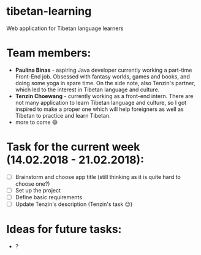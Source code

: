 # tibetan-learning
Web application for Tibetan language learners

# Team members:
- **Paulina Binas** - aspiring Java developer currently working a part-time Front-End job. Obsessed with fantasy worlds, games and books, and doing some yoga in spare time. On the side note, also Tenzin's partner, which led to the interest in Tibetan language and culture.
- **Tenzin Choewang** - currently working as a front-end intern. There are not many application to learn Tibetan language and culture, so I got inspired to make a proper one which will help foreigners as well as Tibetan to practice and learn Tibetan. 
- more to come :smile:

# Task for the current week (14.02.2018 - 21.02.2018):
- [ ] Brainstorm and choose app title (still thinking as it is quite hard to choose one?)
- [ ] Set up the project
- [ ] Define basic requirements
- [ ] Update Tenzin's description (Tenzin's task :wink:)

# Ideas for future tasks:
- ?
